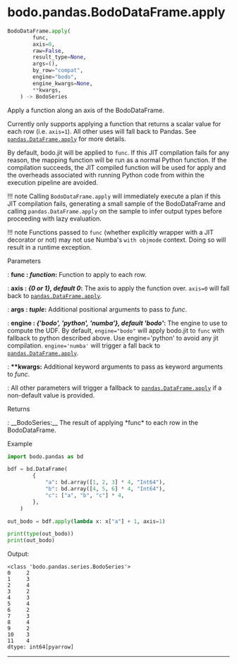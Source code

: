 
# bodo.pandas.BodoDataFrame.apply
``` py
BodoDataFrame.apply(
        func,
        axis=0,
        raw=False,
        result_type=None,
        args=(),
        by_row="compat",
        engine="bodo",
        engine_kwargs=None,
        **kwargs,
    ) -> BodoSeries
```

Apply a function along an axis of the BodoDataFrame.

Currently only supports applying a function that returns a scalar value for each row (i.e. `axis=1`).
All other uses will fall back to Pandas.
See [`pandas.DataFrame.apply`](https://pandas.pydata.org/docs/reference/api/pandas.DataFrame.apply.html#pandas.DataFrame.apply) for more details.

By default, bodo.jit will be applied to `func`.  If this JIT compilation fails for any
reason, the mapping function will be run as a normal Python function.  If the compilation succeeds,
the JIT compiled function will be used for apply and the overheads associated with running Python code
from within the execution pipeline are avoided.

!!! note
    Calling `BodoDataFrame.apply` will immediately execute a plan if this JIT compilation fails,
    generating a small sample of the BodoDataFrame and calling `pandas.DataFrame.apply` on the sample to
    infer output types before proceeding with lazy evaluation.

!!! note
    Functions passed to `func` (whether explicitly wrapper with a JIT decorator or not) may not
    use Numba's `with objmode` context.  Doing so will result in a runtime exception.

<p class="api-header">Parameters</p>

: __func : *function*:__ Function to apply to each row.

: __axis : *{0 or 1}, default 0*:__ The axis to apply the function over. `axis=0` will fall back to [`pandas.DataFrame.apply`](https://pandas.pydata.org/docs/reference/api/pandas.DataFrame.apply.html#pandas.DataFrame.apply).

: __args : *tuple*:__ Additional positional arguments to pass to *func*.

: __engine : *{'bodo', 'python', 'numba'}, default 'bodo'*:__ The engine to use to compute the UDF. By default, `engine="bodo"` will apply bodo.jit
to `func` with fallback to python described above. Use engine='python' to avoid any jit compilation. `engine='numba'` will trigger a fall back to [`pandas.DataFrame.apply`](https://pandas.pydata.org/docs/reference/api/pandas.DataFrame.apply.html#pandas.DataFrame.apply).

: __\*\*kwargs:__ Additional keyword arguments to pass as keyword arguments to *func*.


: All other parameters will trigger a fallback to [`pandas.DataFrame.apply`](https://pandas.pydata.org/docs/reference/api/pandas.DataFrame.apply.html#pandas.DataFrame.apply) if a non-default value is provided.

<p class="api-header">Returns</p>
: __BodoSeries:__ The result of applying *func* to each row in the BodoDataFrame.

<p class="api-header">Example</p>

``` py
import bodo.pandas as bd

bdf = bd.DataFrame(
        {
            "a": bd.array([1, 2, 3] * 4, "Int64"),
            "b": bd.array([4, 5, 6] * 4, "Int64"),
            "c": ["a", "b", "c"] * 4,
        },
    )

out_bodo = bdf.apply(lambda x: x["a"] + 1, axis=1)

print(type(out_bodo))
print(out_bodo)
```

Output:
```
<class 'bodo.pandas.series.BodoSeries'>
0     2
1     3
2     4
3     2
4     3
5     4
6     2
7     3
8     4
9     2
10    3
11    4
dtype: int64[pyarrow]
```
---